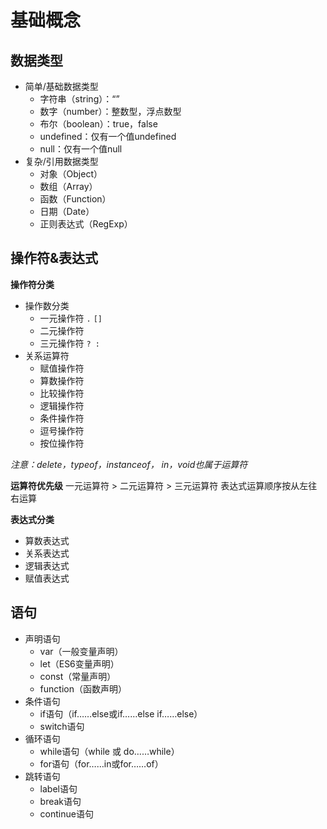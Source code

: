 # 基础概念

## 数据类型

- 简单/基础数据类型
  - 字符串（string）：“”
  - 数字（number）：整数型，浮点数型
  - 布尔（boolean）：true，false
  - undefined：仅有一个值undefined
  - null：仅有一个值null
- 复杂/引用数据类型
  - 对象（Object）
  - 数组（Array）
  - 函数（Function）
  - 日期（Date）
  - 正则表达式（RegExp）

## 操作符&表达式

**操作符分类**

- 操作数分类
  - 一元操作符 `.` `[]`
  - 二元操作符
  - 三元操作符 `? : `
- 关系运算符
  - 赋值操作符
  - 算数操作符
  - 比较操作符 
  - 逻辑操作符
  - 条件操作符
  - 逗号操作符
  - 按位操作符

*注意：delete，typeof，instanceof， in，void也属于运算符*

**运算符优先级**
一元运算符 > 二元运算符 > 三元运算符
表达式运算顺序按从左往右运算

**表达式分类**

- 算数表达式
- 关系表达式
- 逻辑表达式
- 赋值表达式

## 语句

- 声明语句
  - var（一般变量声明）
  - let（ES6变量声明）
  - const（常量声明）
  - function（函数声明）
- 条件语句
  - if语句（if……else或if……else if……else）
  - switch语句
- 循环语句
  - while语句（while 或 do……while）
  - for语句（for……in或for……of）
- 跳转语句
  - label语句
  - break语句
  - continue语句